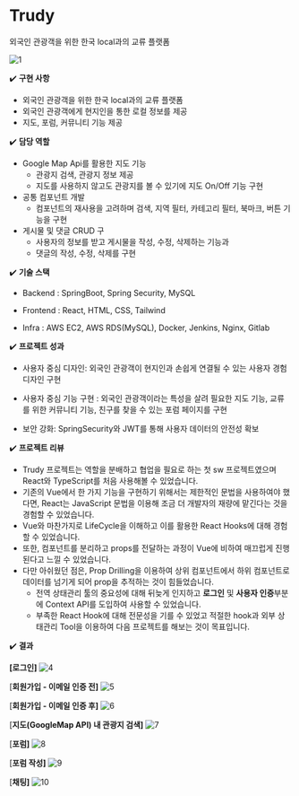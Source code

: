 # Trudy
외국인 관광객을 위한 한국 local과의 교류 플랫폼

![1](https://github.com/sungwookoo/Trudy/assets/53362965/ef0273d5-6b63-4ddf-9123-b0e4e6de0982)


✔️ **구현 사항**

- 외국인 관광객을 위한 한국 local과의 교류 플랫폼
- 외국인 관광객에게 현지인을 통한 로컬 정보를 제공
- 지도, 포럼, 커뮤니티 기능 제공

✔️ **담당 역할**

- Google Map Api를 활용한 지도 기능
	- 관광지 검색, 관광지 정보 제공
	- 지도를 사용하지 않고도 관광지를 볼 수 있기에 지도 On/Off 기능 구현
- 공통 컴포넌트 개발
	- 컴포넌트의 재사용을 고려하며 검색, 지역 필터, 카테고리 필터, 북마크, 버튼 기능을 구현
- 게시물 및 댓글 CRUD 구
	- 사용자의 정보를 받고 게시물을 작성, 수정, 삭제하는 기능과
	- 댓글의 작성, 수정, 삭제를 구현

✔️ **기술 스택**

- Backend : SpringBoot, Spring Security, MySQL

- Frontend : React, HTML, CSS, Tailwind

- Infra : AWS EC2, AWS RDS(MySQL), Docker, Jenkins, Nginx, Gitlab

✔️ **프로젝트 성과**

- 사용자 중심 디자인: 외국인 관광객이 현지인과 손쉽게 연결될 수 있는 사용자 경험 디자인 구현

- 사용자 중심 기능 구현 : 외국인 관광객이라는 특성을 살려 필요한 지도 기능, 교류를 위한 커뮤니티 기능, 친구를 찾을 수 있는 포럼 페이지를 구현

- 보안 강화: SpringSecurity와 JWT를 통해 사용자 데이터의 안전성 확보

✔️ **프로젝트 리뷰**

- Trudy 프로젝트는 역할을 분배하고 협업을 필요로 하는 첫 sw 프로젝트였으며 React와 TypeScript를 처음 사용해볼 수 있었습니다.
- 기존의 Vue에서 한 가지 기능을 구현하기 위해서는 제한적인 문법을 사용하여야 했다면, React는 JavaScript 문법을 이용해 조금 더 개발자의 재량에 맡긴다는 것을 경험할 수 있었습니다.
- Vue와 마찬가지로 LifeCycle을 이해하고 이를 활용한 React Hooks에 대해 경험할 수 있었습니다.
- 또한, 컴포넌트를 분리하고 props를 전달하는 과정이 Vue에 비하여 매끄럽게 진행된다고 느낄 수 있었습니다. 
 - 다만 아쉬웠던 점은, Prop Drilling을 이용하여 상위 컴포넌트에서 하위 컴포넌트로 데이터를 넘기게 되어 prop을 추적하는 것이 힘들었습니다. 
	 - 전역 상태관리 툴의 중요성에 대해 뒤늦게 인지하고 **로그인** 및 **사용자 인증**부분에 Context API를 도입하여 사용할 수 있었습니다.
	 - 부족한 React Hook에 대해 전문성을 기를 수 있었고 적절한 hook과 외부 상태관리 Tool을 이용하여 다음 프로젝트를 해보는 것이 목표입니다.

✔️ **결과**

**[로그인]**
![4](https://github.com/sungwookoo/Trudy/assets/53362965/54301c72-5a5a-4efd-91e1-6a10b5f8a8b4)


[**회원가입 - 이메일 인증 전]**
![5](https://github.com/sungwookoo/Trudy/assets/53362965/c227cea0-fbd6-4dea-a54f-67c287358d3e)


[**회원가입 - 이메일 인증 후]**
![6](https://github.com/sungwookoo/Trudy/assets/53362965/93322946-b369-4578-a539-1fa693902f5d)


[**지도(GoogleMap API) 내 관광지 검색]**
![7](https://github.com/sungwookoo/Trudy/assets/53362965/538aaa02-b482-480d-81fb-a86ba69e9110)


[**포럼]**
![8](https://github.com/sungwookoo/Trudy/assets/53362965/74687990-bf77-4395-a50d-75ab9f8f6dca)


[**포럼 작성]**
![9](https://github.com/sungwookoo/Trudy/assets/53362965/08e06183-52ed-4fe6-a46b-3d69d3920bff)


[**채팅]**
![10](https://github.com/sungwookoo/Trudy/assets/53362965/cc61cb62-6873-4893-9bef-24407d98e598)
